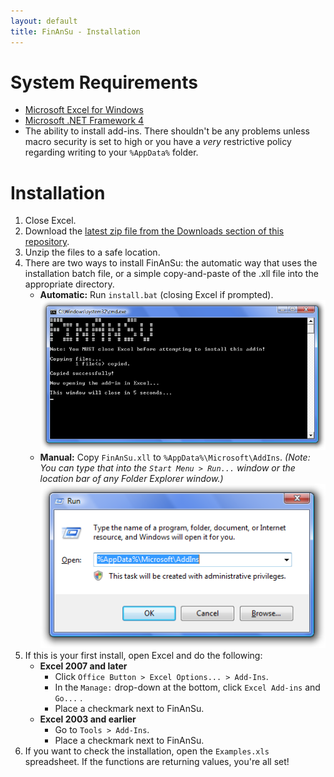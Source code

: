 ```yaml
---
layout: default
title: FinAnSu - Installation
---
```


System Requirements
===================

  * [Microsoft Excel for Windows](http://office.microsoft.com/excel/)
  * [Microsoft .NET Framework 4](http://www.microsoft.com/downloads/details.aspx?FamilyID=9cfb2d51-5ff4-4491-b0e5-b386f32c0992)
  * The ability to install add-ins. There shouldn't be any problems unless
    macro security is set to high or you have a _very_ restrictive policy regarding
    writing to your `%AppData%` folder.

Installation
============

  1. Close Excel.
  2. Download the [latest zip file from the Downloads section of this
     repository](https://github.com/brymck/finansu/downloads).
  3. Unzip the files to a safe location.
  4. There are two ways to install FinAnSu: the automatic way that uses the
     installation batch file, or a simple copy-and-paste of the .xll file into
     the appropriate directory.
     * **Automatic:** Run `install.bat` (closing Excel if prompted).  
       ![Run install.bat](img/run_install_bat.png)
     * **Manual:** Copy `FinAnSu.xll` to `%AppData%\Microsoft\AddIns`. _(Note: You
       can type that into the `Start Menu > Run...` window or the location bar
       of any Folder Explorer window.)_  
       ![Go to AppData](img/gotoappdata.png)
  5. If this is your first install, open Excel and do the following:
     * **Excel 2007 and later**
       * Click `Office Button > Excel Options... > Add-Ins`.
       * In the `Manage:` drop-down at the bottom, click `Excel Add-ins` and
         `Go...` .
       * Place a checkmark next to FinAnSu.
     * **Excel 2003 and earlier**
       * Go to `Tools > Add-Ins`.
       * Place a checkmark next to FinAnSu.
  6. If you want to check the installation, open the `Examples.xls` spreadsheet.
     If the functions are returning values, you're all set!
